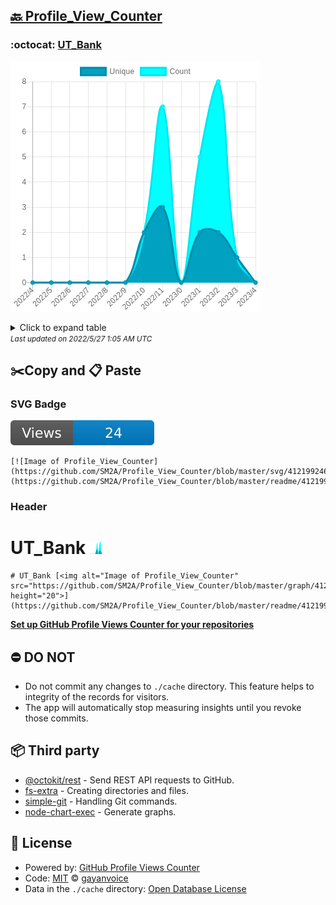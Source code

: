 ## [🔙 Profile_View_Counter](https://github.com/SM2A/Profile_View_Counter)

### :octocat: [UT_Bank](https://github.com/SM2A/UT_Bank)
![Image of Profile_View_Counter](https://github.com/SM2A/Profile_View_Counter/blob/master/graph/412199246/large/year.png)

<details>
	<summary>Click to expand table</summary>
	<h2>:calendar: Year Page Views Table</h2>
<table>
	<tr>
		<th>
			Last Updated
		</th>
		<th>
			Unique
		</th>
		<th>
			Count
		</th>
	</tr>
	<tr>
		<td>
			<code>2022/5/1</code>
		</td>
		<td>
			<code>0</code>
		</td>
		<td>
			<code>0</code>
		</td>
	</tr>
	<tr>
		<td>
			<code>2022/4/1</code>
		</td>
		<td>
			<code>1</code>
		</td>
		<td>
			<code>1</code>
		</td>
	</tr>
	<tr>
		<td>
			<code>2022/3/1</code>
		</td>
		<td>
			<code>2</code>
		</td>
		<td>
			<code>8</code>
		</td>
	</tr>
	<tr>
		<td>
			<code>2022/2/1</code>
		</td>
		<td>
			<code>2</code>
		</td>
		<td>
			<code>5</code>
		</td>
	</tr>
	<tr>
		<td>
			<code>2022/1/1</code>
		</td>
		<td>
			<code>0</code>
		</td>
		<td>
			<code>0</code>
		</td>
	</tr>
	<tr>
		<td>
			<code>2021/12/1</code>
		</td>
		<td>
			<code>3</code>
		</td>
		<td>
			<code>7</code>
		</td>
	</tr>
	<tr>
		<td>
			<code>2021/11/1</code>
		</td>
		<td>
			<code>2</code>
		</td>
		<td>
			<code>2</code>
		</td>
	</tr>
	<tr>
		<td>
			<code>2021/10/1</code>
		</td>
		<td>
			<code>0</code>
		</td>
		<td>
			<code>0</code>
		</td>
	</tr>
	<tr>
		<td>
			<code>2021/9/1</code>
		</td>
		<td>
			<code>0</code>
		</td>
		<td>
			<code>0</code>
		</td>
	</tr>
	<tr>
		<td>
			<code>2021/8/1</code>
		</td>
		<td>
			<code>0</code>
		</td>
		<td>
			<code>0</code>
		</td>
	</tr>
	<tr>
		<td>
			<code>2021/7/1</code>
		</td>
		<td>
			<code>0</code>
		</td>
		<td>
			<code>0</code>
		</td>
	</tr>
	<tr>
		<td>
			<code>2021/6/1</code>
		</td>
		<td>
			<code>0</code>
		</td>
		<td>
			<code>0</code>
		</td>
	</tr>
	<tr>
		<td>
			<code>2021/5/1</code>
		</td>
		<td>
			<code>0</code>
		</td>
		<td>
			<code>0</code>
		</td>
	</tr>
</table>

</details>
<small><i>Last updated on 2022/5/27 1:05 AM UTC</i></small>

## ✂️Copy and 📋 Paste
### SVG Badge
[![Image of Profile_View_Counter](https://github.com/SM2A/Profile_View_Counter/blob/master/svg/412199246/badge.svg)](https://github.com/SM2A/Profile_View_Counter/blob/master/readme/412199246/week.md)
```readme
[![Image of Profile_View_Counter](https://github.com/SM2A/Profile_View_Counter/blob/master/svg/412199246/badge.svg)](https://github.com/SM2A/Profile_View_Counter/blob/master/readme/412199246/week.md)
```
### Header
# UT_Bank [<img alt="Image of Profile_View_Counter" src="https://github.com/SM2A/Profile_View_Counter/blob/master/graph/412199246/small/year.png" height="20">](https://github.com/SM2A/Profile_View_Counter/blob/master/readme/412199246/year.md)
```readme
# UT_Bank [<img alt="Image of Profile_View_Counter" src="https://github.com/SM2A/Profile_View_Counter/blob/master/graph/412199246/small/year.png" height="20">](https://github.com/SM2A/Profile_View_Counter/blob/master/readme/412199246/year.md)
```
[**Set up GitHub Profile Views Counter for your repositories**](https://github.com/gayanvoice/github-profile-views-counter)
## ⛔ DO NOT
- Do not commit any changes to `./cache` directory. This feature helps to integrity of the records for visitors.
- The app will automatically stop measuring insights until you revoke those commits.
## 📦 Third party

- [@octokit/rest](https://www.npmjs.com/package/@octokit/rest) - Send REST API requests to GitHub.
- [fs-extra](https://www.npmjs.com/package/fs-extra) - Creating directories and files.
- [simple-git](https://www.npmjs.com/package/simple-git) - Handling Git commands.
- [node-chart-exec](https://www.npmjs.com/package/node-chart-exec) - Generate graphs.
## 📄 License
- Powered by: [GitHub Profile Views Counter](https://github.com/gayanvoice/github-profile-views-counter)
- Code: [MIT](./LICENSE) © [gayanvoice](https://github.com/gayanvoice/github-profile-views-counter)
- Data in the `./cache` directory: [Open Database License](https://opendatacommons.org/licenses/odbl/1-0/)
